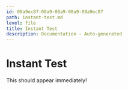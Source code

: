 ```yaml
---
id: 08a9ec87-08a9-08a9-08a9-08a9ec87
path: instant-test.md
level: file
title: Instant Test
description: Documentation - Auto-generated
---
```

# Instant Test
This should appear immediately!